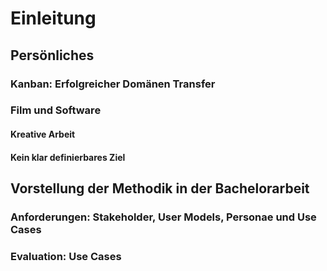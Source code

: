 # Einleitung



## Persönliches


### Kanban: Erfolgreicher Domänen Transfer

### Film und Software

#### Kreative Arbeit

#### Kein klar definierbares Ziel

## Vorstellung der Methodik in der Bachelorarbeit

### Anforderungen: Stakeholder, User Models, Personae und Use Cases

### Evaluation: Use Cases